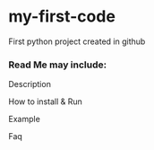 # my-first-code
First python project created in github

### Read Me may include:

Description

How to install & Run

Example

Faq
